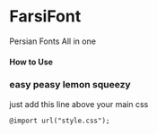 # FarsiFont
Persian Fonts All in one

#### How to Use

### easy peasy lemon squeezy

just add this line above your main css
~~~
@import url("style.css");
~~~
